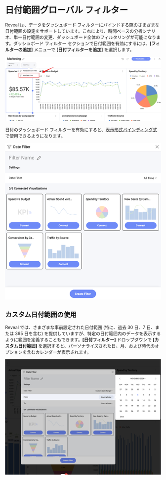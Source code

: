 # 日付範囲グローバル フィルター

Reveal は、データをダッシュボード フィルターにバインドする際のさまざまな日付範囲の設定をサポートしています。これにより、時間ベースの分析シナリオ、単一日付範囲の変更、ダッシュボード全体のフィルタリングが可能になります。ダッシュボード フィルター セクションで日付範囲を有効にするには、**[フィルターの追加]** メニューで **[日付フィルターを追加]** を選択します。

![Date filter option in the filter dropdown menu for a visualization](images/date-filter-option.png)

日付のダッシュボード フィルターを有効にすると、[表示形式バインディング式](filters-connecting.md)で使用できるようになります。

![Filter Date Range dialog with different options](images/date-filter-dialog.png)

## カスタム日付範囲の使用

Reveal では、さまざまな事前設定された日付範囲 (特に、過去 30 日、7 日、または 365 日を含む) を提供していますが、特定の日付範囲内のデータを表示するように範囲を定義することもできます。**[日付フィルター]** ドロップダウンで **[カスタム日付範囲]** を選択すると、パーソナライズされた日、月、および時代のオプションを含むカレンダーが表示されます。

![Custom Date Range calendar displayed](images/custom-date-range-date-filter.png)
